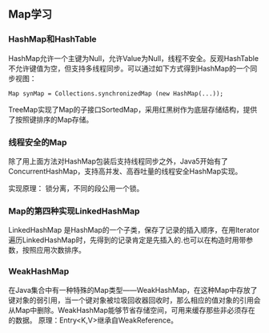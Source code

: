 ## Map学习
### HashMap和HashTable

HashMap允许一个主键为Null，允许Value为Null，线程不安全。反观HashTable不允许键值为空，但支持多线程同步。可以通过如下方式得到HashMap的一个同步视图：

    Map synMap = Collections.synchronizedMap (new HashMap(...));
    
TreeMap实现了Map的子接口SortedMap，采用红黑树作为底层存储结构，提供了按照键排序的Map存储。

### 线程安全的Map

除了用上面方法对HashMap包装后支持线程同步之外，Java5开始有了ConcurrentHashMap，支持高并发、高吞吐量的线程安全HashMap实现。

实现原理：
锁分离，不同的段公用一个锁。

### Map的第四种实现LinkedHashMap

LinkedHashMap 是HashMap的一个子类，保存了记录的插入顺序，在用Iterator遍历LinkedHashMap时，先得到的记录肯定是先插入的.也可以在构造时用带参数，按照应用次数排序。

### WeakHashMap

在Java集合中有一种特殊的Map类型——WeakHashMap，在这种Map中存放了键对象的弱引用，当一个键对象被垃圾回收器回收时，那么相应的值对象的引用会从Map中删除。WeakHashMap能够节省存储空间，可用来缓存那些非必须存在的数据。 
原理：Entry<K,V>继承自WeakReference<K>。